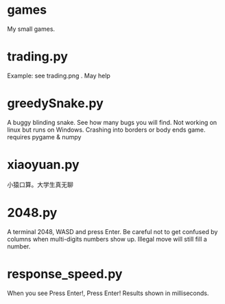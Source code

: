 # games
My small games.
# trading.py
Example: see trading.png . May help
# greedySnake.py
A buggy blinding snake. See how many bugs you will find. Not working on linux but runs on Windows. Crashing into borders or body ends game.
requires pygame & numpy
# xiaoyuan.py
小猿口算。大学生真无聊
# 2048.py
A terminal 2048, WASD and press Enter. Be careful not to get confused by columns when multi-digits numbers show up. Illegal move will still fill a number.
# response_speed.py
When you see Press Enter!, Press Enter! Results shown in milliseconds.